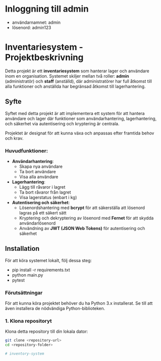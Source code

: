 # Inloggning till admin
- användarnamnet: admin
- lösenord: admin123


# Inventariesystem - Projektbeskrivning

Detta projekt är ett **inventariesystem** som hanterar lager och användare inom en organisation. Systemet skiljer mellan två roller: **admin** (administratör) och **staff** (anställd), där administratörer har full åtkomst till alla funktioner och anställda har begränsad åtkomst till lagerhantering.

## Syfte

Syftet med detta projekt är att implementera ett system för att hantera användare och lager där funktioner som användarhantering, lagerhantering, och säkerhet via autentisering och kryptering är centrala. 

Projektet är designat för att kunna växa och anpassas efter framtida behov och krav.

### Huvudfunktioner:

- **Användarhantering**:
  - Skapa nya användare
  - Ta bort användare
  - Visa alla användare
- **Lagerhantering**:
  - Lägg till råvaror i lagret
  - Ta bort råvaror från lagret
  - Visa lagerstatus (enbart i kg)
- **Autentisering och säkerhet**:
  - Lösenordshantering med **bcrypt** för att säkerställa att lösenord lagras på ett säkert sätt
  - Kryptering och dekryptering av lösenord med **Fernet** för att skydda användarlösenord
  - Användning av **JWT (JSON Web Tokens)** för autentisering och säkerhet

## Installation

För att köra systemet lokalt, följ dessa steg:
- pip install -r requirements.txt
- python main.py
- pytest


### Förutsättningar
För att kunna köra projektet behöver du ha Python 3.x installerat. Se till att även installera de nödvändiga Python-biblioteken.

### 1. Klona repositoryt
Klona detta repository till din lokala dator:
```bash
git clone <repository-url>
cd <repository-folder>

# inventory-system
